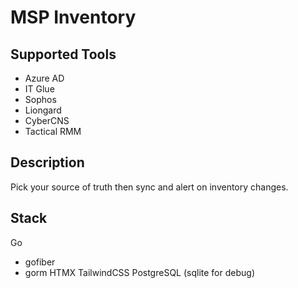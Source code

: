 # MSP Inventory

## Supported Tools
- Azure AD
- IT Glue
- Sophos
- Liongard
- CyberCNS
- Tactical RMM

## Description

Pick your source of truth then sync and alert on inventory changes.

## Stack

Go
- gofiber
- gorm
HTMX
TailwindCSS
PostgreSQL (sqlite for debug)
